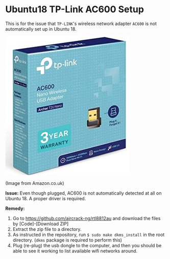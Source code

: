 # Ubuntu18 TP-Link AC600 Setup

This is for the issue that `TP-LINK`'s wireless network adapter `AC600` is not automatically set up in Ubuntu 18.

![tp-link-ac600](ac600_img.jpg)

(Image from Amazon.co.uk)

**Issue:** 
Even though plugged, AC600 is not automatically detected at all on Ubuntu 18. A proper driver is required.

**Remedy:**
1. Go to https://github.com/aircrack-ng/rtl8812au and download the files by [Code]-[Download ZIP]
2. Extract the zip file to a directory.
3. As instructed in the repository, run `$ sudo make dkms_install` in the root directory. (`dkms` package is required to perform this)
4. Plug (re-plug) the usb dongle to the computer, and then you should be able to see it working to list available wifi networks around. 